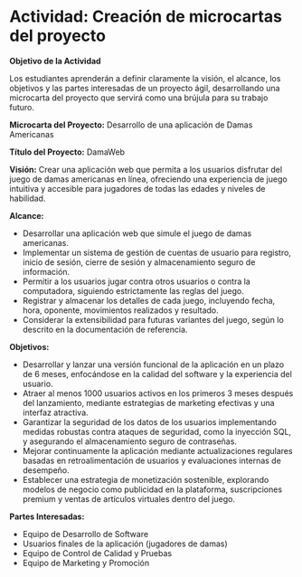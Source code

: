 # Actividad: Creación de microcartas del proyecto
**Objetivo de la Actividad**

Los estudiantes aprenderán a definir claramente la visión, el alcance, los objetivos y las partes
interesadas de un proyecto ágil, desarrollando una microcarta del proyecto que servirá como una
brújula para su trabajo futuro.

**Microcarta del Proyecto:** Desarrollo de una aplicación de Damas Americanas

**Título del Proyecto:** DamaWeb

**Visión:** Crear una aplicación web que permita a los usuarios disfrutar del juego de damas americanas en línea, ofreciendo una experiencia de juego intuitiva y accesible para jugadores de todas las edades y niveles de habilidad.

**Alcance:**

- Desarrollar una aplicación web que simule el juego de damas americanas.
- Implementar un sistema de gestión de cuentas de usuario para registro, inicio de sesión, cierre de sesión y almacenamiento seguro de información.
- Permitir a los usuarios jugar contra otros usuarios o contra la computadora, siguiendo estrictamente las reglas del juego.
- Registrar y almacenar los detalles de cada juego, incluyendo fecha, hora, oponente, movimientos realizados y resultado.
- Considerar la extensibilidad para futuras variantes del juego, según lo descrito en la documentación de referencia.
  
**Objetivos:**

- Desarrollar y lanzar una versión funcional de la aplicación en un plazo de 6 meses, enfocándose en la calidad del software y la experiencia del usuario.
- Atraer al menos 1000 usuarios activos en los primeros 3 meses después del lanzamiento, mediante estrategias de marketing efectivas y una interfaz atractiva.
- Garantizar la seguridad de los datos de los usuarios implementando medidas robustas contra ataques de seguridad, como la inyección SQL, y asegurando el almacenamiento seguro de contraseñas.
- Mejorar continuamente la aplicación mediante actualizaciones regulares basadas en retroalimentación de usuarios y evaluaciones internas de desempeño.
- Establecer una estrategia de monetización sostenible, explorando modelos de negocio como publicidad en la plataforma, suscripciones premium y ventas de artículos virtuales dentro del juego.

**Partes Interesadas:**

- Equipo de Desarrollo de Software
- Usuarios finales de la aplicación (jugadores de damas)
- Equipo de Control de Calidad y Pruebas
- Equipo de Marketing y Promoción
